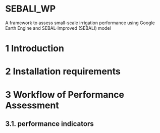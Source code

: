 # SEBALI_WP
A framework to assess small-scale irrigation performance using Google Earth Engine and SEBAL-Improved (SEBALI) model 

# 1 Introduction

# 2 Installation requirements

# 3 Workflow of Performance Assessment 

## 3.1. performance indicators


# 
